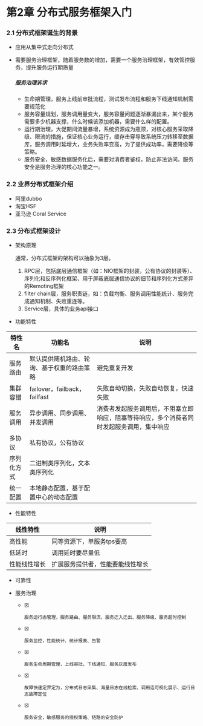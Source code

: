 # 第2章 分布式服务框架入门
### 2.1 分布式框架诞生的背景
- 应用从集中式走向分布式
- 需要服务治理框架，随着服务数的增加，需要一个服务治理框架，有效管控服务，提升服务运行期质量

    ##### 服务治理诉求
    - 生命期管理，服务上线前审批流程，测试发布流程和服务下线通知机制需要规范化
    - 服务容量规划，服务调用量变大，服务容量问题逐渐暴漏出来，某个服务需要多少机器支撑，什么时候该添加机器，需要什么样的配置。
    - 运行期治理，大促期间流量暴增，系统资源成为瓶颈，对核心服务采取降级、限流的措施，保证核心业务运行，缓存击穿导致系统压力转移至数据库，服务调用时延增大，业务失败率变高，为了提供成功率，需要降级等策略。
    - 服务安全，敏感数据服务化后，需要对消费者鉴权，防止非法访问。服务安全是服务治理的核心功能之一。
### 2.2 业界分布式框架介绍

- 阿里dubbo
- 淘宝HSF
- 亚马逊 Coral Service

### 2.3 分布式框架设计
- 架构原理
    
    通常，分布式框架的架构可以抽象为3层。
    1. RPC层，包括底层通信框架（如：NIO框架的封装，公有协议的封装等）、序列化和反序列化框架、用于屏蔽底层通信协议的细节和序列化方式差异的Remoting框架
    2. filter chain层，服务职责链，如：负载均衡、服务调用性能统计、服务完成通知机制、失败重连等。
    3. Service层，具体的业务api接口
    
- 功能特性

特性名 | 功能名 | 说明
---|---|---
服务路由 | 默认提供随机路由、轮询、基于权重的路由策略 | 避免重复开发
集群容错 | failover，failback，failfast |失败自动切换，失败自动恢复，快速失败
服务调用|异步调用、同步调用、并发调用 |消费者发起服务调用后，不阻塞立即响应，阻塞等待响应，多个消费者同时发起服务调用，集中响应
多协议 |私有协议，公有协议 |
序列化方式 |二进制类序列化，文本类序列化|
统一配置 |本地静态配置，基于配置中心的动态配置 |

- 性能特性

 线性特性 | 说明
---|---
高性能| 同等资源下，单服务tps要高
低延时| 调用延时要尽量低
性能线性增长| 扩展服务提供者，性能要能线性增长

- 可靠性

- 服务治理
    
    - [x]     服务运行态管理，服务路由、服务限流、服务迁入迁出、服务降级、服务超时控制
    - [x]     服务监控，性能统计、统计报表、告警
    - [x]     服务生命周期管理，上线审批，下线通知、服务灰度发布
    - [x]     故障快速定界定为，分布式日志采集、海量日志在线检索、调用连可视化展示、运行日志故障定位
    - [x]     服务安全，敏感服务的授权策略、链路的安全防护